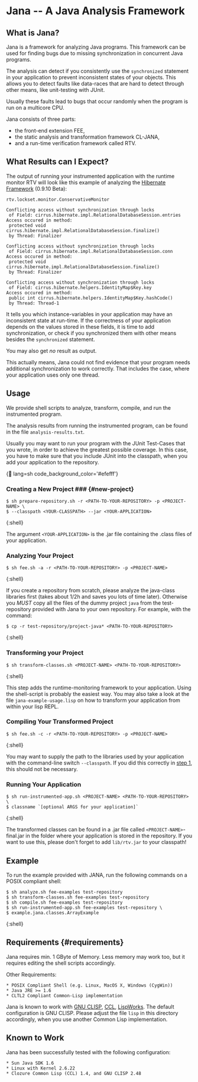 Jana -- A Java Analysis Framework
=================================

What is Jana?
-------------

Jana is a framework for analyzing Java programs.
This framework can be used for finding bugs due to missing 
synchronization in concurrent Java programs.

The analysis can detect if you consistently 
use the `synchronized` statement in your application 
to prevent inconsistent states of your objects.
This allows you to detect faults like data-races that are hard to
detect through other means, like unit-testing with JUnit.

Usually these faults lead to bugs that occur randomly 
when the program is run on a multicore CPU.

Jana consists of three parts: 
 * the front-end extension FEE, 
 * the static analysis and transformation framework CL-JANA, 
 * and a run-time verification framework called RTV.

What Results can I Expect?
--------------------------

The output of running your instrumented application with the runtime monitor RTV
will look like this example of analyzing the [Hibernate Framework] (0.9.10 Beta):

	rtv.lockset.monitor.ConservativeMonitor

	Conflicting access without synchronization through locks
	 of Field: cirrus.hibernate.impl.RelationalDatabaseSession.entries
	Access occured in method: 
	 protected void cirrus.hibernate.impl.RelationalDatabaseSession.finalize()
	 by Thread: Finalizer

	Conflicting access without synchronization through locks
	 of Field: cirrus.hibernate.impl.RelationalDatabaseSession.conn
	Access occured in method: 
	 protected void cirrus.hibernate.impl.RelationalDatabaseSession.finalize()
	 by Thread: Finalizer

	Conflicting access without synchronization through locks
	 of Field: cirrus.hibernate.helpers.IdentityMap$Key.key
	Access occured in method: 
	 public int cirrus.hibernate.helpers.IdentityMap$Key.hashCode()
	 by Thread: Thread-1

It tells you which instance-variables in your application may have an inconsistent state at run-time.
If the correctness of your application depends on the values stored in these fields, it is time
to add synchronization, or check if you synchronized them with other means besides the
`synchronized` statement.

You may also get *no* result as output. 

This actually means, Jana could not find evidence that your program needs additional 
synchronization to work correctly. 
That includes the case, where your application uses only one thread.


Usage
-----

We provide shell scripts to analyze, transform, compile, and 
run the instrumented program.

The analysis results from running the instrumented program, can be found in the file
`analysis-results.txt`.

Usually you may want to run your program with the JUnit Test-Cases that you wrote,
in order to achieve the greatest possible coverage. 
In this case, you have to make sure that you include JUnit into the classpath, when
you add your application to the repository.

{:shell:    lang=sh code_background_color='#efefff'}

### Creating a New Project ### {#new-project}

	$ sh prepare-repository.sh -r <PATH-TO-YOUR-REPOSITORY> -p <PROJECT-NAME> \
	$ --classpath <YOUR-CLASSPATH> --jar <YOUR-APPLICATION>
{:shell}	

The argument `<YOUR-APPLICATION>` is the .jar file containing the .class files of your
application.

### Analyzing Your Project ###

    $ sh fee.sh -a -r <PATH-TO-YOUR-REPOSITORY> -p <PROJECT-NAME>
{:shell}

If you create a repository from scratch, please analyze the java-class libraries first
(takes about 1/2h and saves you lots of time later).
Otherwise you *MUST* copy all the files of the dummy project `java` from the test-repository
provided with Jana to your own repository. 
For example, with the command: 

    $ cp -r test-repository/project-java* <PATH-TO-YOUR-REPOSITORY>
{:shell}
    
### Transforming your Project ###

    $ sh transform-classes.sh <PROJECT-NAME> <PATH-TO-YOUR-REPOSITORY>
{:shell}
    
This step adds the runtime-monitoring framework to your application.
Using the shell-script is probably the easiest way.
You may also take a look at the file `jana-example-usage.lisp`
on how to transform your application from within your lisp REPL.

### Compiling Your Transformed Project ###

    $ sh fee.sh -c -r <PATH-TO-YOUR-REPOSITORY> -p <PROJECT-NAME>
{:shell}
    
You may want to supply the path to the libraries used by your application
with the command-line switch `--classpath`.
If you did this correctly in [step 1](#new-project), 
this should not be necessary.

### Running Your Application ###

    $ sh run-instrumented-app.sh <PROJECT-NAME> <PATH-TO-YOUR-REPOSITORY> \
    $ classname `[optional ARGS for your application]`
{:shell}
    
The transformed classes can be found in a .jar file called `<PROJECT-NAME>`-final.jar in 
the folder where your application is stored in the repository. 
If you want to use this, please don't forget to add `lib/rtv.jar` to your classpath!


Example
-------

To run the example provided with JANA, run the following commands on a POSIX compliant
shell:

    $ sh analyze.sh fee-examples test-repository
    $ sh transform-classes.sh fee-examples test-repository
    $ sh compile.sh fee-examples test-repository
    $ sh run-instrumented-app.sh fee-examples test-repository \
    $ example.jana.classes.ArrayExample
{:shell}    

Requirements {#requirements}
------------

Jana requires min. 1 GByte of Memory. 
Less memory may work too, but it requires editing the shell 
scripts accordingly.

Other Requirements:

    * POSIX Compliant Shell (e.g. Linux, MacOS X, Windows (CygWin))
    * Java JRE >= 1.6
    * CLTL2 Compliant Common-Lisp implementation
    
Jana is known to work with [GNU CLISP], [CCL], [LispWorks].
The default configuration is GNU CLISP. 
Please adjust the file `lisp` in this directory accordingly,
when you use another Common Lisp implementation.
        

Known to Work
-------------

Jana has been successfully tested with the following configuration:
 
    * Sun Java SDK 1.6
    * Linux with Kernel 2.6.22
    * Clozure Common Lisp (CCL) 1.4, and GNU CLISP 2.48
    
[GNU CLISP]: http://clisp.cons.org
[CCL]: http://trac.clozure.com/ccl
[LispWorks]: http://www.lispworks.com
[Hibernate Framework]: http://www.hibernate.org

